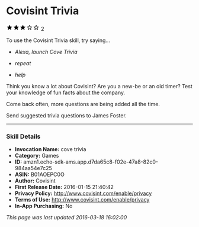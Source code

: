 # Covisint Trivia
![3 stars](../../../images/ic_star_black_18dp_1x.png)![3 stars](../../../images/ic_star_black_18dp_1x.png)![3 stars](../../../images/ic_star_black_18dp_1x.png)![3 stars](../../../images/ic_star_border_black_18dp_1x.png)![3 stars](../../../images/ic_star_border_black_18dp_1x.png) 2

To use the Covisint Trivia skill, try saying...

* *Alexa, launch Cove Trivia*

* *repeat*

* *help*

Think you know a lot about Covisint?  Are you a new-be or an old timer?  Test your knowledge of fun facts about the company.  

Come back often, more questions are being added all the time.

Send suggested trivia questions to James Foster.

***

### Skill Details

* **Invocation Name:** cove trivia
* **Category:** Games
* **ID:** amzn1.echo-sdk-ams.app.d7da65c8-f02e-47a8-82c0-984aa54e7c25
* **ASIN:** B01AOEPC0O
* **Author:** Covisint
* **First Release Date:** 2016-01-15 21:40:42
* **Privacy Policy:** http://www.covisint.com/enable/privacy
* **Terms of Use:** http://www.covisint.com/enable/privacy
* **In-App Purchasing:** No

*This page was last updated 2016-03-18 16:02:00*
